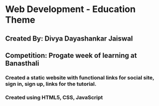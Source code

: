 # Web Development - Education Theme
## Created By: Divya Dayashankar Jaiswal
## Competition: Progate week of learning at Banasthali

### Created a static website with functional links for social site, sign in, sign up, links for the tutorial.
### Created using HTML5, CSS, JavaScript
